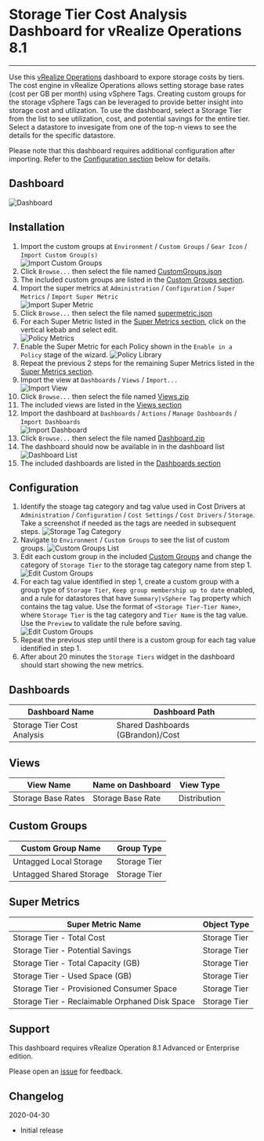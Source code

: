 
# Storage Tier Cost Analysis Dashboard for vRealize Operations 8.1
---------

Use this [vRealize Operations](https://www.vmware.com/products/vrealize-operations.html) dashboard to expore storage costs by tiers.  The cost engine in vRealize Operations allows setting storage base rates (cost per GB per month) using vSphere Tags.  Creating custom groups for the storage vSphere Tags can be leveraged to provide better insight into storage cost and utilization.  To use the dashboard, select a Storage Tier from the list to see utilization, cost, and potential savings for the entire tier.  Select a datastore to invesigate from one of the top-n views to see the details for the specific datastore.

Please note that this dashboard requires additional configuration after importing.  Refer to the [Configuration section](#Configuration) below for details.

## Dashboard
![Dashboard](https://raw.githubusercontent.com/notoriousbdg/vrops-dashboard-storage_tier_cost_analysis/master/Dashboard.png)

## Installation
1. Import the custom groups at `Environment` / `Custom Groups` / `Gear Icon` / `Import Custom Group(s)`  
![Import Custom Groups](https://raw.githubusercontent.com/notoriousbdg/vrops-dashboard-storage_tier_cost_analysis/master/images/CustomGroups_Import.png)
2. Click `Browse...` then select the file named [CustomGroups.json](https://raw.githubusercontent.com/notoriousbdg/vrops-dashboard-storage_tier_cost_analysis/master/CustomGroups.json)
3. The included custom groups are listed in the [Custom Groups section](#Custom-Groups).  
4. Import the super metrics at `Administration` / `Configuration` / `Super Metrics` / `Import Super Metric`  
![Import Super Metric](https://raw.githubusercontent.com/notoriousbdg/vrops-dashboard-storage_tier_cost_analysis/master/images/Supermetric_Import.png)
5. Click `Browse...` then select the file named [supermetric.json](https://raw.githubusercontent.com/notoriousbdg/vrops-dashboard-storage_tier_cost_analysis/master/supermetric.json)
6. For each Super Metric listed in the [Super Metrics section](#Super-Metrics), click on the vertical kebab and select edit.  
![Policy Metrics](https://raw.githubusercontent.com/notoriousbdg/vrops-dashboard-storage_tier_cost_analysis/master/images/Supermetric_Edit.png)
7. Enable the Super Metric for each Policy shown in the `Enable in a Policy` stage of the wizard.
![Policy Library](https://raw.githubusercontent.com/notoriousbdg/vrops-dashboard-storage_tier_cost_analysis/master/images/Supermetric_Policy.png)
8. Repeat the previous 2 steps for the remaining Super Metrics listed in the [Super Metrics section](#Super-Metrics).
9. Import the view at `Dashboards` / `Views` / `Import...`  
![Import View](https://raw.githubusercontent.com/notoriousbdg/vrops-dashboard-storage_tier_cost_analysis/master/images/View_Import.png)
10. Click `Browse...` then select the file named [Views.zip](https://github.com/notoriousbdg/vrops-dashboard-storage_tier_cost_analysis/raw/master/Views.zip)
11. The included views are listed in the [Views section](#Views)
12. Import the dashboard at `Dashboards` / `Actions` / `Manage Dashboards` / `Import Dashboards`  
![Import Dashboard](https://raw.githubusercontent.com/notoriousbdg/vrops-dashboard-storage_tier_cost_analysis/master/images/Dashboard_Import.png)
13. Click `Browse...` then select the file named [Dashboard.zip](https://github.com/notoriousbdg/vrops-dashboard-storage_tier_cost_analysis/raw/master/Dashboard.zip)
14. The dashboard should now be available in in the dashboard list  
![Dashboard List](https://raw.githubusercontent.com/notoriousbdg/vrops-dashboard-storage_tier_cost_analysis/master/images/Dashboard_List.png)
15. The included dashboards are listed in the [Dashboards section](#Dashboards)

## Configuration
1. Identify the stoage tag category and tag value used in Cost Drivers at `Administration` / `Configuration` / `Cost Settings` / `Cost Drivers` / `Storage`.  Take a screenshot if needed as the tags are needed in subsequent steps.
![Storage Tag Category](https://raw.githubusercontent.com/notoriousbdg/vrops-dashboard-storage_tier_cost_analysis/master/images/Storage_Tag_Category.png)
2. Navigate to `Environment` / `Custom Groups` to see the list of custom groups.
![Custom Groups List](https://raw.githubusercontent.com/notoriousbdg/vrops-dashboard-storage_tier_cost_analysis/master/images/CustomGroups_List.png)
3. Edit each custom group in the included [Custom Groups](#Custom-Groups) and change the category of `Storage Tier` to the storage tag category name from step 1.
![Edit Custom Groups](https://raw.githubusercontent.com/notoriousbdg/vrops-dashboard-storage_tier_cost_analysis/master/images/CustomGroups_Edit.png)
4. For each tag value identified in step 1, create a custom group with a group type of `Storage Tier`, `Keep group membership up to date` enabled, and a rule for datastores that have `Summary|vSphere Tag` property which contains the tag value.  Use the format of `<Storage Tier-Tier Name>`, where `Storage Tier` is the tag category and `Tier Name` is the tag value.  Use the `Preview` to validate the rule before saving.
![Edit Custom Groups](https://raw.githubusercontent.com/notoriousbdg/vrops-dashboard-storage_tier_cost_analysis/master/images/CustomGroups_New.png)
5. Repeat the previous step until there is a custom group for each tag value identified in step 1.
6. After about 20 minutes the `Storage Tiers` widget in the dashboard should start showing the new metrics.

## Dashboards
| Dashboard Name | Dashboard Path |
|--|--|
| Storage Tier Cost Analysis | Shared Dashboards (GBrandon)/Cost |

## Views
| View Name | Name on Dashboard | View Type |
|--|--|--|
| Storage Base Rates | Storage Base Rate | Distribution |

## Custom Groups
| Custom Group Name | Group Type |
|--|--|
| Untagged Local Storage | Storage Tier |
| Untagged Shared Storage | Storage Tier |

## Super Metrics
| Super Metric Name | Object Type |
|--|--|
| Storage Tier - Total Cost | Storage Tier |
| Storage Tier - Potential Savings | Storage Tier |
| Storage Tier - Total Capacity (GB) | Storage Tier |
| Storage Tier - Used Space (GB) | Storage Tier |
| Storage Tier - Provisioned Consumer Space | Storage Tier |
| Storage Tier - Reclaimable Orphaned Disk Space | Storage Tier |

## Support

This dashboard requires vRealize Operation 8.1 Advanced or Enterprise edition.

Please open an [issue](https://github.com/notoriousbdg/vrops-dashboard-storage_tier_cost_analysis/issues) for feedback.

## Changelog
2020-04-30
* Initial release
